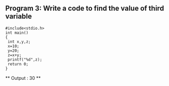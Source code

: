 ##   Program 3: Write a  code to find the value of third variable 
```
#include<stdio.h>
int main()
{
 int x,y,z;
 x=10;
 y=20;
 z=x+y;
 printf("%d",z);
 return 0;
}
```
** Output : 30 **









